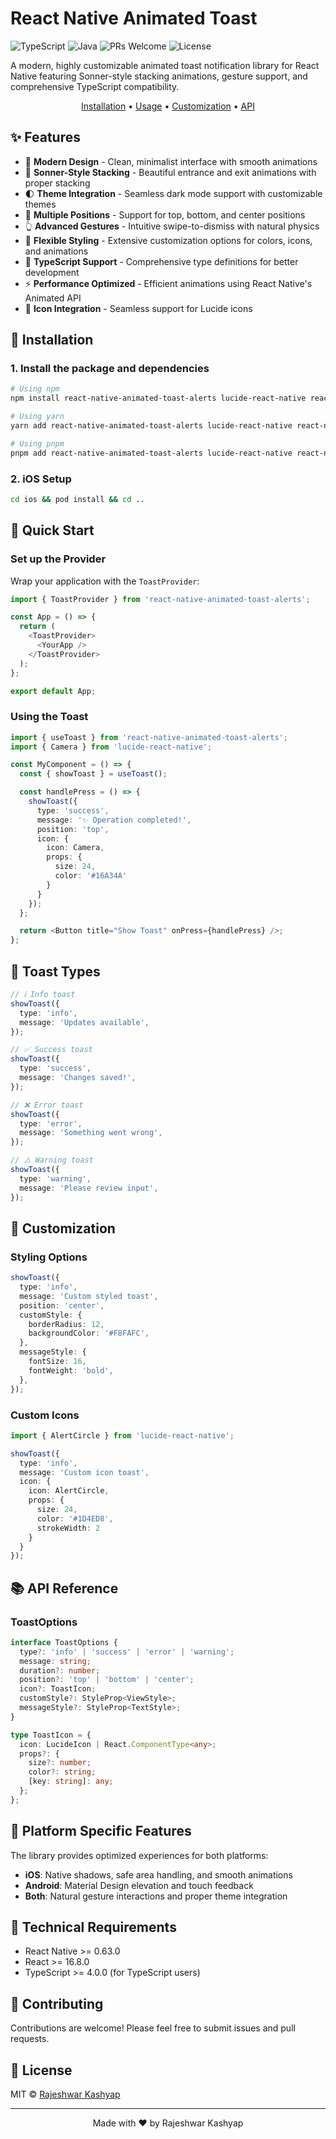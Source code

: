 # React Native Animated Toast

![TypeScript](https://img.shields.io/badge/TypeScript-90.3%25-blue)
![Java](https://img.shields.io/badge/Java-9.7%25-orange)
![PRs Welcome](https://img.shields.io/badge/PRs-welcome-brightgreen.svg)
![License](https://img.shields.io/badge/license-MIT-blue.svg)

A modern, highly customizable animated toast notification library for React Native featuring Sonner-style stacking animations, gesture support, and comprehensive TypeScript compatibility.

<div align="center">

  <p align="center">
    <a href="#installation">Installation</a> •
    <a href="#usage">Usage</a> •
    <a href="#customization">Customization</a> •
    <a href="#api">API</a>
  </p>
</div>

## ✨ Features

- 🎨 **Modern Design** - Clean, minimalist interface with smooth animations
- 🔄 **Sonner-Style Stacking** - Beautiful entrance and exit animations with proper stacking
- 🌓 **Theme Integration** - Seamless dark mode support with customizable themes
- 📱 **Multiple Positions** - Support for top, bottom, and center positions
- 👆 **Advanced Gestures** - Intuitive swipe-to-dismiss with natural physics
- 💅 **Flexible Styling** - Extensive customization options for colors, icons, and animations
- 🔧 **TypeScript Support** - Comprehensive type definitions for better development
- ⚡ **Performance Optimized** - Efficient animations using React Native's Animated API
- 🎁 **Icon Integration** - Seamless support for Lucide icons

## 🚀 Installation

### 1. Install the package and dependencies

```bash
# Using npm
npm install react-native-animated-toast-alerts lucide-react-native react-native-svg

# Using yarn
yarn add react-native-animated-toast-alerts lucide-react-native react-native-svg

# Using pnpm
pnpm add react-native-animated-toast-alerts lucide-react-native react-native-svg
```

### 2. iOS Setup
```bash
cd ios && pod install && cd ..
```

## 🎯 Quick Start

### Set up the Provider

Wrap your application with the `ToastProvider`:

```typescript
import { ToastProvider } from 'react-native-animated-toast-alerts';

const App = () => {
  return (
    <ToastProvider>
      <YourApp />
    </ToastProvider>
  );
};

export default App;
```

### Using the Toast

```typescript
import { useToast } from 'react-native-animated-toast-alerts';
import { Camera } from 'lucide-react-native';

const MyComponent = () => {
  const { showToast } = useToast();

  const handlePress = () => {
    showToast({
      type: 'success',
      message: '✨ Operation completed!',
      position: 'top',
      icon: {
        icon: Camera,
        props: {
          size: 24,
          color: '#16A34A'
        }
      }
    });
  };

  return <Button title="Show Toast" onPress={handlePress} />;
};
```

## 🎨 Toast Types

```typescript
// ℹ️ Info toast
showToast({
  type: 'info',
  message: 'Updates available',
});

// ✅ Success toast
showToast({
  type: 'success',
  message: 'Changes saved!',
});

// ❌ Error toast
showToast({
  type: 'error',
  message: 'Something went wrong',
});

// ⚠️ Warning toast
showToast({
  type: 'warning',
  message: 'Please review input',
});
```

## 💅 Customization

### Styling Options

```typescript
showToast({
  type: 'info',
  message: 'Custom styled toast',
  position: 'center',
  customStyle: {
    borderRadius: 12,
    backgroundColor: '#F8FAFC',
  },
  messageStyle: {
    fontSize: 16,
    fontWeight: 'bold',
  },
});
```

### Custom Icons

```typescript
import { AlertCircle } from 'lucide-react-native';

showToast({
  type: 'info',
  message: 'Custom icon toast',
  icon: {
    icon: AlertCircle,
    props: {
      size: 24,
      color: '#1D4ED8',
      strokeWidth: 2
    }
  }
});
```

## 📚 API Reference

### ToastOptions

```typescript
interface ToastOptions {
  type?: 'info' | 'success' | 'error' | 'warning';
  message: string;
  duration?: number;
  position?: 'top' | 'bottom' | 'center';
  icon?: ToastIcon;
  customStyle?: StyleProp<ViewStyle>;
  messageStyle?: StyleProp<TextStyle>;
}

type ToastIcon = {
  icon: LucideIcon | React.ComponentType<any>;
  props?: {
    size?: number;
    color?: string;
    [key: string]: any;
  };
};
```



## 📱 Platform Specific Features

The library provides optimized experiences for both platforms:

- **iOS**: Native shadows, safe area handling, and smooth animations
- **Android**: Material Design elevation and touch feedback
- **Both**: Natural gesture interactions and proper theme integration

## 🔧 Technical Requirements

- React Native >= 0.63.0
- React >= 16.8.0
- TypeScript >= 4.0.0 (for TypeScript users)

## 🤝 Contributing

Contributions are welcome! Please feel free to submit issues and pull requests.

## 📄 License

MIT © [Rajeshwar Kashyap](https://github.com/work-rjkashyap)

---

<p align="center">
  Made with ❤️ by Rajeshwar Kashyap
</p>
